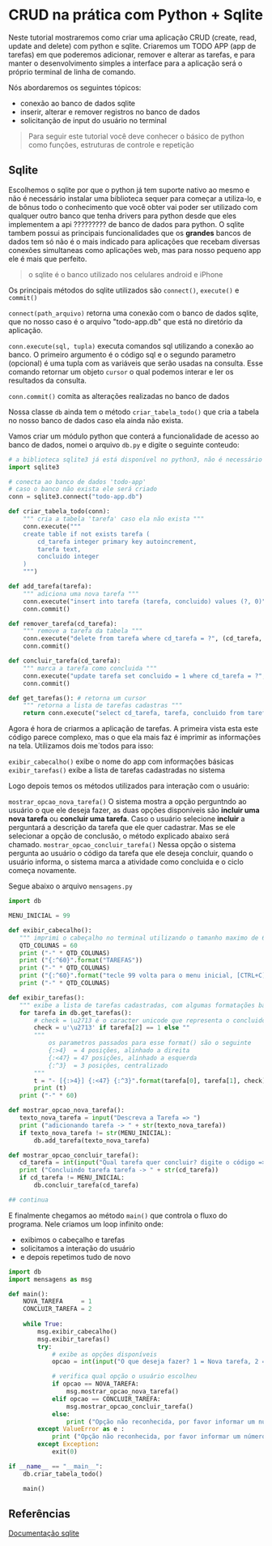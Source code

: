 # CRUD na prática com Python + Sqlite

Neste tutorial mostraremos como criar uma aplicação CRUD (create, read, update and delete) com python e sqlite. Criaremos um TODO APP (app de tarefas) em que poderemos adicionar, remover e alterar as tarefas, e para manter o desenvolvimento simples a interface para a aplicação será o próprio terminal de linha de comando.

Nós abordaremos os seguintes tópicos:

- conexão  ao banco de dados sqlite
- inserir, alterar e remover registros no banco de dados
- solicitanção de input do usuário no terminal

> Para seguir este tutorial você deve conhecer o básico de python como funções, estruturas de controle e repetição 

## Sqlite

Escolhemos o sqlite por que o python já tem suporte nativo ao mesmo e não é necessário instalar uma biblioteca sequer para começar a utiliza-lo, e de bônus todo o conhecimento que você obter vai poder ser utilizado com qualquer outro banco que tenha drivers para python desde que eles implementem a api ????????? de banco de dados para python. O sqlite tambem possui as principais funcionalidades que os **grandes** bancos de dados tem só não é o mais indicado para aplicações que recebam diversas conexões simultaneas como aplicações web, mas para nosso pequeno app ele é mais que perfeito.

> o sqlite é o banco utilizado nos celulares android e iPhone


Os principais métodos do sqlite utilizados são `connect()`, `execute()` e `commit()`

 `connect(path_arquivo)` retorna uma conexão com o banco de dados sqlite, que no nosso caso é o arquivo "todo-app.db" que está no diretório da aplicação.

 `conn.execute(sql, tupla)` executa comandos sql utilizando a conexão ao banco. O primeiro argumento é o código sql e o segundo parametro (opcional) é uma tupla com as variáveis que serão usadas na consulta. Esse comando retornar um objeto `cursor` o qual podemos interar e ler os resultados da consulta.

 `conn.commit()` comita as alterações realizadas no banco de dados

 Nossa classe `db` ainda tem o método `criar_tabela_todo()` que cria a tabela no nosso banco de dados caso ela ainda não exista.

Vamos criar um módulo python que conterá a funcionalidade de acesso ao banco de dados, nomei o arquivo `db.py` e digite o seguinte conteudo:

```python
# a biblioteca sqlite3 já está disponível no python3, não é necessário instalar nada mais
import sqlite3

# conecta ao banco de dados 'todo-app'
# caso o banco não exista ele será criado
conn = sqlite3.connect("todo-app.db")

def criar_tabela_todo(conn):
    """ cria a tabela 'tarefa' caso ela não exista """
    conn.execute("""
    create table if not exists tarefa (
        cd_tarefa integer primary key autoincrement,
        tarefa text,
        concluido integer
    )
    """)

def add_tarefa(tarefa):
    """ adiciona uma nova tarefa """
    conn.execute("insert into tarefa (tarefa, concluido) values (?, 0)", (tarefa, ))
    conn.commit()

def remover_tarefa(cd_tarefa):
    """ remove a tarefa da tabela """
    conn.execute("delete from tarefa where cd_tarefa = ?", (cd_tarefa, ))
    conn.commit()

def concluir_tarefa(cd_tarefa):
    """ marca a tarefa como concluida """
    conn.execute("update tarefa set concluido = 1 where cd_tarefa = ?", (cd_tarefa, ))
    conn.commit()

def get_tarefas(): # retorna um cursor
    """ retorna a lista de tarefas cadastras """
    return conn.execute("select cd_tarefa, tarefa, concluido from tarefa")

```

Agora é hora de criarmos a aplicação de tarefas. A primeira vista esta este código parece complexo, mas o que ela mais faz é imprimir as informações na tela. Utilizamos dois me´todos para isso:

 `exibir_cabecalho()` exibe o nome do app com informações básicas
 `exibir_tarefas()` exibe a lista de tarefas cadastradas no sistema

 Logo depois temos os métodos utilizados para interação com o usuário:

 `mostrar_opcao_nova_tarefa()` O sistema mostra a opção perguntndo ao usuário o que ele deseja fazer, as duas opções disponíveis são **incluir uma nova tarefa** ou **concluir uma tarefa**. Caso o usuário selecione **incluir** a perguntará a descrição da tarefa que ele quer cadastrar. Mas se ele selecionar a opção de conclusão, o método explicado abaixo será chamado.
 `mostrar_opcao_concluir_tarefa()` Nessa opção o sistema pergunta ao usuário o código da tarefa que ele deseja concluir, quando o usuário informa, o sistema marca a atividade como concluida e o ciclo começa novamente.

Segue abaixo o arquivo `mensagens.py`

 ```python
import db

MENU_INICIAL = 99

def exibir_cabecalho():
    """ imprimi o cabeçalho no terminal utilizando o tamanho maximo de 60 caracteres """
    QTD_COLUNAS = 60
    print ("-" * QTD_COLUNAS)
    print ("{:^60}".format("TAREFAS"))
    print ("-" * QTD_COLUNAS)
    print ("{:^60}".format("tecle 99 volta para o menu inicial, [CTRL+C] sai"))
    print ("-" * QTD_COLUNAS)

def exibir_tarefas():    
    """ exibe a lista de tarefas cadastradas, com algumas formatações básicas """
    for tarefa in db.get_tarefas():
        # check = \u2713 é o caracter unicode que representa o concluido
        check = u'\u2713' if tarefa[2] == 1 else ""
        """
            os parametros passados para esse format() são o seguinte
            {:>4}  = 4 posições, alinhado a direita
            {:<47} = 47 posições, alinhado a esquerda
            {:^3}  = 3 posições, centralizado
        """
        t = "- [{:>4}] {:<47} {:^3}".format(tarefa[0], tarefa[1], check)
        print (t)
    print ("-" * 60)

def mostrar_opcao_nova_tarefa():
    texto_nova_tarefa = input("Descreva a Tarefa => ")
    print ("adicionando tarefa -> " + str(texto_nova_tarefa))
    if texto_nova_tarefa != str(MENU_INICIAL):
        db.add_tarefa(texto_nova_tarefa)    

def mostrar_opcao_concluir_tarefa():
    cd_tarefa = int(input("Qual tarefa quer concluir? digite o código => "))
    print ("Concluindo tarefa tarefa -> " + str(cd_tarefa))
    if cd_tarefa != MENU_INICIAL:
        db.concluir_tarefa(cd_tarefa)

## continua        
```

E finalmente chegamos ao método `main()` que controla o fluxo do programa. Nele criamos um loop infinito onde:

- exibimos o cabeçalho e tarefas
- solicitamos a interação do usuário
- e depois repetimos tudo de novo

```python
import db
import mensagens as msg

def main():
    NOVA_TAREFA     = 1
    CONCLUIR_TAREFA = 2
    
    while True:
        msg.exibir_cabecalho()
        msg.exibir_tarefas()
        try:
            # exibe as opções disponíveis
            opcao = int(input("O que deseja fazer? 1 = Nova tarefa, 2 = Concluir tarefa => "))

            # verifica qual opção o usuário escolheu
            if opcao == NOVA_TAREFA:
                msg.mostrar_opcao_nova_tarefa()
            elif opcao == CONCLUIR_TAREFA:
                msg.mostrar_opcao_concluir_tarefa()
            else:
                print ("Opção não reconhecida, por favor informar um número")    
        except ValueError as e :
            print ("Opção não reconhecida, por favor informar um número")
        except Exception:
            exit(0)

if __name__ == "__main__":
    db.criar_tabela_todo()

    main()
 ```

## Referências

[Documentação sqlite](https://www.sqlite.org/docs.html)